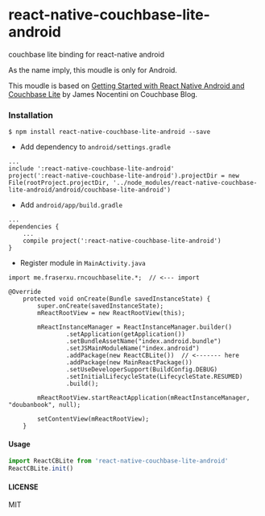 # react-native-couchbase-lite-android
couchbase lite binding for react-native android

As the name imply, this moudle is only for Android.

This moudle is based on [Getting Started with React Native Android and Couchbase Lite](http://blog.couchbase.com/2015/november/getting-started-with-react-native-android-and-couchbase-lite) by James Nocentini on Couchbase Blog.

### Installation

```
$ npm install react-native-couchbase-lite-android --save
```

* Add dependency to `android/settings.gradle`
```
...
include ':react-native-couchbase-lite-android'
project(':react-native-couchbase-lite-android').projectDir = new File(rootProject.projectDir, '../node_modules/react-native-couchbase-lite-android/android/couchbase-lite-android')
```

* Add `android/app/build.gradle`
```
...
dependencies {
    ...
    compile project(':react-native-couchbase-lite-android')
}
```

* Register module in `MainActivity.java`
```
import me.fraserxu.rncouchbaselite.*;  // <--- import

@Override
    protected void onCreate(Bundle savedInstanceState) {
        super.onCreate(savedInstanceState);
        mReactRootView = new ReactRootView(this);

        mReactInstanceManager = ReactInstanceManager.builder()
                .setApplication(getApplication())
                .setBundleAssetName("index.android.bundle")
                .setJSMainModuleName("index.android")
                .addPackage(new ReactCBLite())  // <------- here
                .addPackage(new MainReactPackage())
                .setUseDeveloperSupport(BuildConfig.DEBUG)
                .setInitialLifecycleState(LifecycleState.RESUMED)
                .build();

        mReactRootView.startReactApplication(mReactInstanceManager, "doubanbook", null);

        setContentView(mReactRootView);
    }
```

#### Usage

```JavaScript
import ReactCBLite from 'react-native-couchbase-lite-android'
ReactCBLite.init()
```

#### LICENSE
MIT
